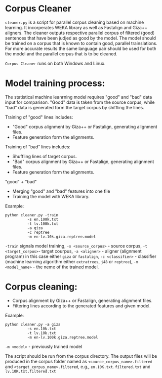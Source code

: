 ﻿# Corpus Cleaner

`cleaner.py` is a script for parallel corpus cleaning based on machine learning. It incorperates WEKA library as well as Fastalign and Giza++ aligners. The cleaner outputs respective parallel corpus of filtered (good) sentences that have been judjed as good by the model. The model should be trained on a corpus that is known to contain good, parallel trainslations. For more accurate results the same language pair should be used for both the model and the parallel corpus that is to be cleaned.

`Corpus Cleaner` runs on both Windows and Linux. 

# Model training process:
The statistical machine leanrning model requires "good" and "bad" data input for comparison. "Good" data is taken from the source corpus, while "bad" data is generated form the target corpus by shiffling the lines.

Training of "good" lines includes:
  * "Good" corpus alignment by Giza++ or Fastalign, generating alignment files.
  * Feature generation form the alignments.
 
Training of "bad" lines includes:
  * Shuffling lines of target corpus.
  * "Bad" corpus alignment by Giza++ or Fastalign, generating alignment files.
  * Feature generation form the alignments.
  
"good"  + "bad"
  * Merging "good" and "bad" features into one file
  * Training the model with WEKA library.

Example:

    python cleaner.py -train
		      -s en.100k.txt 
		      -t lv.100k.txt 
		      -a giza 
		      -c reptree 
		      -m en-lv.10k.giza.reptree.model

`-train` signals model training, `-s <source_corpus>` - source corpus, `-t <target_corpus>`- target courpus, `-a <aligner>` - aligner (alignment program) in this case either `giza` or `fastalign`, `-c <classifier>` - classifier (machine learning algorithm either `extratrees`, `j48` or `reptree`), `-m <model_name>` - the neme of the trained model.

# Corpus cleaning:
  * Corpus alignment by Giza++ or Fastalign, generating alignment files.
  * Filtering lines according to the generated features and given model.

Example:

	python cleaner.py -a giza 
			  -s en.10k.txt 
			  -t lv.10k.txt 
			  -m en-lv.100k.giza.reptree.model
`-m <model>` - previously trained model 

The script should be run from the corpus directory. The output files will be produced in the corpus folder named as `<source_corpus_name>.filtered` and `<target_corpus_name>.filtered`, e.g.,  `en.10K.txt.filtered.txt` and `lv.10K.txt.filtered.txt`